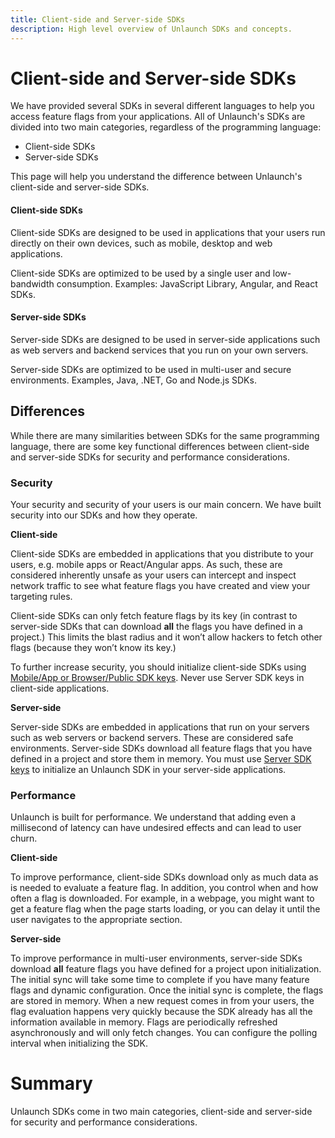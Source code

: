 ```yaml
---
title: Client-side and Server-side SDKs
description: High level overview of Unlaunch SDKs and concepts.
---
```


# Client-side and Server-side SDKs

We have provided several SDKs in several different languages to help you access feature flags from your applications. All of Unlaunch's SDKs are divided into two main categories, regardless of the programming language:

- Client-side SDKs
- Server-side SDKs

This page will help you understand the difference between Unlaunch's client-side and server-side SDKs.

#### Client-side SDKs

Client-side SDKs are designed to be used in applications that your users run directly on their own devices, such as mobile, desktop and web applications.

Client-side SDKs are optimized to be used by a single user and low-bandwidth consumption. Examples: JavaScript Library, Angular, and React SDKs.

#### Server-side SDKs

Server-side SDKs are designed to be used in server-side applications such as web servers and backend services that you run on your own servers.

Server-side SDKs are optimized to be used in multi-user and secure environments. Examples, Java, .NET, Go and Node.js SDKs.

## Differences

While there are many similarities between SDKs for the same programming language, there are some key functional differences between client-side and server-side SDKs for security and performance considerations.

### Security

Your security and security of your users is our main concern. We have built security into our SDKs and how they operate.

**Client-side**

Client-side SDKs are embedded in applications that you distribute to your users, e.g. mobile apps or React/Angular apps. As such, these are considered inherently unsafe as your users can intercept and inspect network traffic to see what feature flags you have created and view your targeting rules.

Client-side SDKs can only fetch feature flags by its key (in contrast to server-side SDKs that can download **all** the flags you have defined in a project.) This limits the blast radius and it won’t allow hackers to fetch other flags (because they won’t know its key.) 

To further increase security, you should initialize client-side SDKs using [Mobile/App or Browser/Public SDK keys](sdk-keys). Never use Server SDK keys in client-side applications.

**Server-side**

Server-side SDKs are embedded in applications that run on your servers such as web servers or backend servers. These are considered safe environments. Server-side SDKs download all feature flags that you have defined in a project and store them in memory. You must use [Server SDK keys](sdk-keys) to initialize an Unlaunch SDK in your server-side applications.

### Performance

Unlaunch is built for performance. We understand that adding even a millisecond of latency can have undesired effects and can lead to user churn.

**Client-side**

To improve performance, client-side SDKs download only as much data as is needed to evaluate a feature flag. In addition, you control when and how often a flag is downloaded. For example, in a webpage, you might want to get a feature flag when the page starts loading, or you can delay it until the user navigates to the appropriate section.

**Server-side**

To improve performance in multi-user environments, server-side SDKs download **all** feature flags you have defined for a project upon initialization. The initial sync will take some time to complete if you have many feature flags and dynamic configuration. Once the initial sync is complete, the flags are stored in memory. When a new request comes in from your users, the flag evaluation happens very quickly because the SDK already has all the information available in memory. Flags are periodically refreshed asynchronously and will only fetch changes. You can configure the polling interval when initializing the SDK.

# Summary

Unlaunch SDKs come in two main categories, client-side and server-side for security and performance considerations.